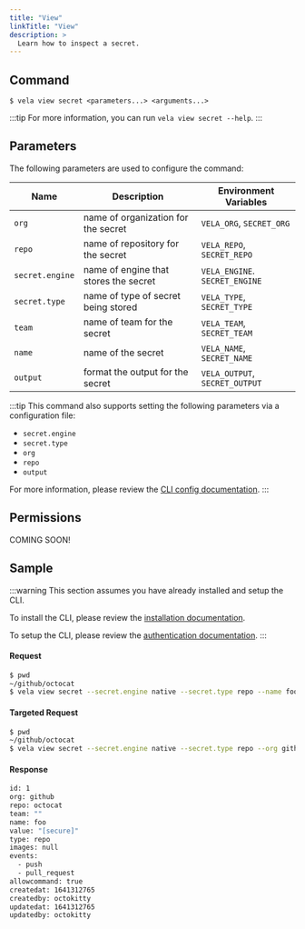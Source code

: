 ```yaml
---
title: "View"
linkTitle: "View"
description: >
  Learn how to inspect a secret.
---
```


## Command

```
$ vela view secret <parameters...> <arguments...>
```

:::tip
For more information, you can run `vela view secret --help`.
:::

## Parameters

The following parameters are used to configure the command:

| Name            | Description                           | Environment Variables          |
| --------------- | ------------------------------------- | ------------------------------ |
| `org`           | name of organization for the secret   | `VELA_ORG`, `SECRET_ORG`       |
| `repo`          | name of repository for the secret     | `VELA_REPO`, `SECRET_REPO`     |
| `secret.engine` | name of engine that stores the secret | `VELA_ENGINE`. `SECRET_ENGINE` |
| `secret.type`   | name of type of secret being stored   | `VELA_TYPE`, `SECRET_TYPE`     |
| `team`          | name of team for the secret           | `VELA_TEAM`, `SECRET_TEAM`     |
| `name`          | name of the secret                    | `VELA_NAME`, `SECRET_NAME`     |
| `output`        | format the output for the secret      | `VELA_OUTPUT`, `SECRET_OUTPUT` |

:::tip
This command also supports setting the following parameters via a configuration file:

- `secret.engine`
- `secret.type`
- `org`
- `repo`
- `output`

For more information, please review the [CLI config documentation](/docs/reference/cli/config/config.md).
:::

## Permissions

COMING SOON!

## Sample

:::warning
This section assumes you have already installed and setup the CLI.

To install the CLI, please review the [installation documentation](/docs/reference/cli/install.md).

To setup the CLI, please review the [authentication documentation](/docs/reference/cli/authentication.md).
:::

#### Request

```sh
$ pwd
~/github/octocat
$ vela view secret --secret.engine native --secret.type repo --name foo
```

#### Targeted Request

```sh
$ pwd
~/github/octocat
$ vela view secret --secret.engine native --secret.type repo --org github --repo octocat --name foo
```

#### Response

```sh
id: 1
org: github
repo: octocat
team: ""
name: foo
value: "[secure]"
type: repo
images: null
events:
  - push
  - pull_request
allowcommand: true
createdat: 1641312765
createdby: octokitty
updatedat: 1641312765
updatedby: octokitty
```
